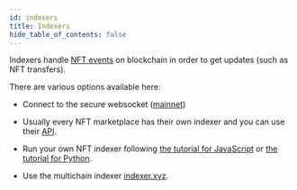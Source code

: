 ```yaml
---
id: indexers
title: Indexers
hide_table_of_contents: false
---
```


Indexers handle [NFT events](https://nomicon.io/Standards/Tokens/NonFungibleToken/Event) on blockchain in order to get updates (such as NFT transfers).

There are various options available here:
- Connect to the secure websocket ([mainnet](/tools/realtime)) 

- Usually every NFT marketplace has their own indexer and you can use their [API](/primitives/nft/querying/marketplaces).

- Run your own NFT indexer following [the tutorial for JavaScript](https://docs.near.org/tutorials/indexer/nft-indexer) or [the tutorial for Python](https://docs.near.org/tutorials/indexer/python-nft-indexer).

- Use the multichain indexer [indexer.xyz](https://www.indexer.xyz/).